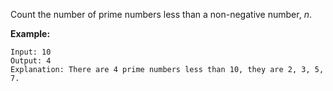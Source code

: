 Count the number of prime numbers less than a non-negative number, *n*.

**Example:**

```
Input: 10
Output: 4
Explanation: There are 4 prime numbers less than 10, they are 2, 3, 5, 7.
```
